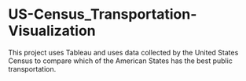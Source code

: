 # US-Census_Transportation-Visualization
This project uses Tableau and uses data collected by the United States Census to compare which of the American States has the best public transportation.
